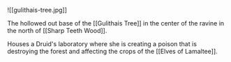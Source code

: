 ![[gulithais-tree.jpg]]

The hollowed out base of the [[Gulithais Tree]] in the center of the ravine in the north of [[Sharp Teeth Wood]].

Houses a Druid's laboratory where she is creating a poison that is destroying the forest and affecting the crops of the [[Elves of Lamaltee]].
